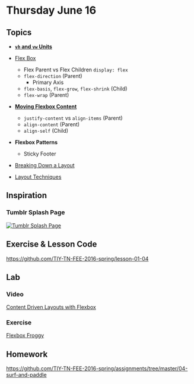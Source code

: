 # Thursday June 16


## Topics

* **[`vh` and `vw` Units](https://css-tricks.com/the-lengths-of-css/#article-header-id-12)**
* [Flex Box](flex-box.html)
  - Flex Parent vs Flex Children `display: flex`
  - `flex-direction` (Parent)
    * Primary Axis
  - `flex-basis`, `flex-grow`, `flex-shrink` (Child)
  - `flex-wrap` (Parent)
* **[Moving Flexbox Content](https://css-tricks.com/snippets/css/a-guide-to-flexbox/)**
  - `justify-content` vs `align-items` (Parent)
  - `align-content` (Parent)
  - `align-self` (Child)
* **Flexbox Patterns**
  - Sticky Footer

* [Breaking Down a Layout](layout-planning.html)
* [Layout Techniques](layout-tricks.html)

## Inspiration

### Tumblr Splash Page

[![Tumblr Splash Page](./tumblr.png)](./tumblr.png)

## Exercise & Lesson Code

https://github.com/TIY-TN-FEE-2016-spring/lesson-01-04

## Lab

### Video

[Content Driven Layouts with Flexbox](https://youtu.be/R53ehAOaVpk)

### Exercise

[Flexbox Froggy](http://flexboxfroggy.com/)

## Homework

https://github.com/TIY-TN-FEE-2016-spring/assignments/tree/master/04-surf-and-paddle
